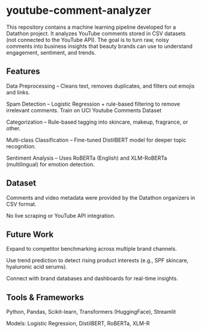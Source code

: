 # youtube-comment-analyzer
This repository contains a machine learning pipeline developed for a Datathon project. It analyzes YouTube comments stored in CSV datasets (not connected to the YouTube API). The goal is to turn raw, noisy comments into business insights that beauty brands can use to understand engagement, sentiment, and trends.

## Features

Data Preprocessing – Cleans text, removes duplicates, and filters out emojis and links.

Spam Detection – Logistic Regression + rule-based filtering to remove irrelevant comments. Train on UCI Youtube Comments Dataset

Categorization – Rule-based tagging into skincare, makeup, fragrance, or other.

Multi-class Classification – Fine-tuned DistilBERT model for deeper topic recognition.

Sentiment Analysis – Uses RoBERTa (English) and XLM-RoBERTa (multilingual) for emotion detection.


## Dataset

Comments and video metadata were provided by the Datathon organizers in CSV format.

No live scraping or YouTube API integration.

## Future Work

Expand to competitor benchmarking across multiple brand channels.

Use trend prediction to detect rising product interests (e.g., SPF skincare, hyaluronic acid serums).

Connect with brand databases and dashboards for real-time insights.

## Tools & Frameworks

Python, Pandas, Scikit-learn, Transformers (HuggingFace), Streamlit

Models: Logistic Regression, DistilBERT, RoBERTa, XLM-R
